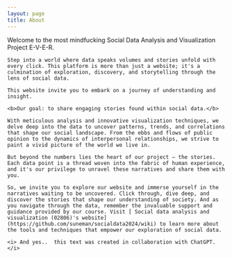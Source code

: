 ```yaml
---
layout: page
title: About
---
```

<div class="text-justify">
    Welcome to the most mindfucking Social Data Analysis and Visualization Project 
    E-V-E-R.

    Step into a world where data speaks volumes and stories unfold with every click. This platform is more than just a website; it's a culmination of exploration, discovery, and storytelling through the lens of social data.

    This website invite you to embark on a journey of understanding and insight. 

    <b>Our goal: to share engaging stories found within social data.</b>

    With meticulous analysis and innovative visualization techniques, we delve deep into the data to uncover patterns, trends, and correlations that shape our social landscape. From the ebbs and flows of public opinion to the dynamics of interpersonal relationships, we strive to paint a vivid picture of the world we live in.

    But beyond the numbers lies the heart of our project – the stories. Each data point is a thread woven into the fabric of human experience, and it's our privilege to unravel these narratives and share them with you.

    So, we invite you to explore our website and immerse yourself in the narratives waiting to be uncovered. Click through, dive deep, and discover the stories that shape our understanding of society. And as you navigate through the data, remember the invaluable support and guidance provided by our course. Visit [ Social data analysis and visualization (02806)'s website](https://github.com/suneman/socialdata2024/wiki) to learn more about the tools and techniques that empower our exploration of social data.

    <i> And yes..  this text was created in collaboration with ChatGPT.</i>
</div>